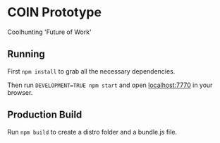 # COIN Prototype

Coolhunting 'Future of Work'

## Running

First `npm install` to grab all the necessary dependencies.

Then run `DEVELOPMENT=TRUE npm start` and open <localhost:7770> in your browser.

## Production Build

Run `npm build` to create a distro folder and a bundle.js file.
